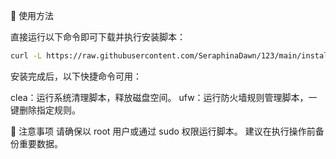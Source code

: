 📄 使用方法

直接运行以下命令即可下载并执行安装脚本：
```bash
curl -L https://raw.githubusercontent.com/SeraphinaDawn/123/main/install.sh -o install.sh && chmod +x install.sh && ./install.sh    
```

安装完成后，以下快捷命令可用：

clea：运行系统清理脚本，释放磁盘空间。
ufw：运行防火墙规则管理脚本，一键删除指定规则。


📌 注意事项
请确保以 root 用户或通过 sudo 权限运行脚本。
建议在执行操作前备份重要数据。
